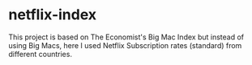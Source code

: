 # netflix-index
This project is based on The Economist's Big Mac Index but instead of using Big Macs, here I used Netflix Subscription rates (standard) from different countries. 
